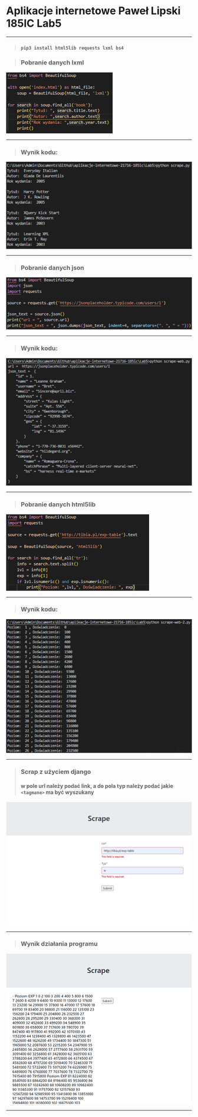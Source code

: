 # Aplikacje internetowe Paweł Lipski 185IC Lab5

<hr>

> #### `pip3 install html5lib requests lxml bs4`

> ### Pobranie danych lxml

<img src='screenshots/obraz1.png' />

<hr>

> ### Wynik kodu:

<img src='screenshots/obraz2.png' />

<hr>

> ### Pobranie danych json

<img src='screenshots/obraz3.png' />

<hr>

> ### Wynik kodu:

<img src='screenshots/obraz4.png' />

<hr>

> ### Pobranie danych html5lib

<img src='screenshots/obraz5.png' />

<hr>

> ### Wynik kodu:

<img src='screenshots/obraz6.png' />

<hr>

> ### Scrap z użyciem django
> #### w pole url należy podać link, a do pola typ należy podać jakie `<tagmane>` ma być wyszukany

<img src='screenshots/obraz7.png' />

<hr>

> ### Wynik działania programu

<img src='screenshots/obraz8.png' />

<hr>
 